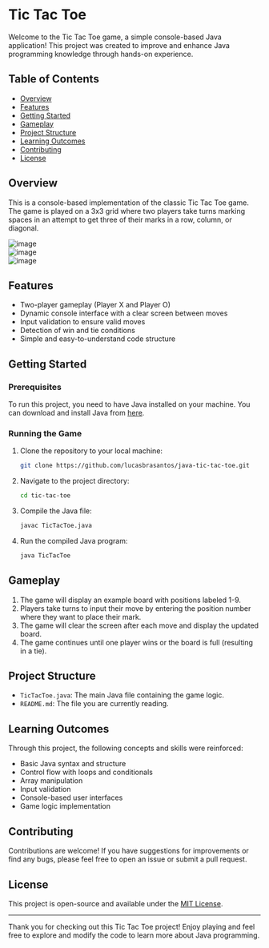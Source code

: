 # Tic Tac Toe

Welcome to the Tic Tac Toe game, a simple console-based Java application! This project was created to improve and enhance Java programming knowledge through hands-on experience.

## Table of Contents
- [Overview](#overview)
- [Features](#features)
- [Getting Started](#getting-started)
- [Gameplay](#gameplay)
- [Project Structure](#project-structure)
- [Learning Outcomes](#learning-outcomes)
- [Contributing](#contributing)
- [License](#license)

## Overview

This is a console-based implementation of the classic Tic Tac Toe game. The game is played on a 3x3 grid where two players take turns marking spaces in an attempt to get three of their marks in a row, column, or diagonal.

![image](https://github.com/lucasbrasantos/java-tic-tac-toe/assets/78361979/5d0550d8-bcac-4725-b1fb-530ef851f75d)
<br>
![image](https://github.com/lucasbrasantos/java-tic-tac-toe/assets/78361979/ef712b13-eb0d-4286-8783-aa88231cab48)
<br>
![image](https://github.com/lucasbrasantos/java-tic-tac-toe/assets/78361979/291e444b-7b52-45fd-8bef-497204f57df8)



## Features

- Two-player gameplay (Player X and Player O)
- Dynamic console interface with a clear screen between moves
- Input validation to ensure valid moves
- Detection of win and tie conditions
- Simple and easy-to-understand code structure

## Getting Started

### Prerequisites

To run this project, you need to have Java installed on your machine. You can download and install Java from [here](https://www.oracle.com/java/technologies/downloads/).

### Running the Game

1. Clone the repository to your local machine:
    ```sh
    git clone https://github.com/lucasbrasantos/java-tic-tac-toe.git
    ```
2. Navigate to the project directory:
    ```sh
    cd tic-tac-toe
    ```
3. Compile the Java file:
    ```sh
    javac TicTacToe.java
    ```
4. Run the compiled Java program:
    ```sh
    java TicTacToe
    ```

## Gameplay

1. The game will display an example board with positions labeled 1-9.
2. Players take turns to input their move by entering the position number where they want to place their mark.
3. The game will clear the screen after each move and display the updated board.
4. The game continues until one player wins or the board is full (resulting in a tie).

## Project Structure

- `TicTacToe.java`: The main Java file containing the game logic.
- `README.md`: The file you are currently reading.

## Learning Outcomes

Through this project, the following concepts and skills were reinforced:

- Basic Java syntax and structure
- Control flow with loops and conditionals
- Array manipulation
- Input validation
- Console-based user interfaces
- Game logic implementation

## Contributing

Contributions are welcome! If you have suggestions for improvements or find any bugs, please feel free to open an issue or submit a pull request.

## License

This project is open-source and available under the [MIT License](LICENSE).

---

Thank you for checking out this Tic Tac Toe project! Enjoy playing and feel free to explore and modify the code to learn more about Java programming.

